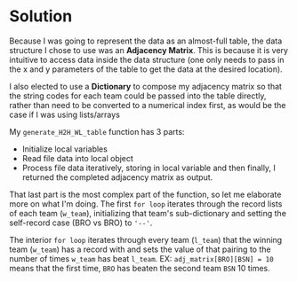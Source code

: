 # Solution
Because I was going to represent the data as an almost-full table, the data structure I chose to use was an **Adjacency Matrix**. This is because it is very intuitive to access data inside the data structure (one only needs to pass in the x and y parameters of the table to get the data at the desired location).

I also elected to use a **Dictionary** to compose my adjacency matrix so that the string codes for each team could be passed into the table directly, rather than need to be converted to a numerical index first, as would be the case if I was using lists/arrays

My `generate_H2H_WL_table` function has 3 parts: 
- Initialize local variables
- Read file data into local object
- Process file data iteratively, storing in local variable
and then finally, I returned the completed adjacency matrix as output.

That last part is the most complex part of the function, so let me elaborate more on what I'm doing. The first `for loop` iterates through the record lists of each team (`w_team`), initializing that team's sub-dictionary and setting the self-record case (BRO vs BRO) to `'--'`. 

The interior `for loop` iterates through every team (`l_team`) that the winning team (`w_team`) has a record with and sets the value of that pairing to the number of times `w_team` has beat `l_team`. EX: `adj_matrix[BRO][BSN] = 10` means that the first time, `BRO` has beaten the second team `BSN` 10 times.